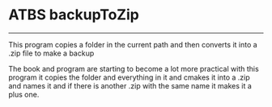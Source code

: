 # ATBS backupToZip
---

This program copies a folder in the current path and then converts it into a .zip file to make a backup

The book and program are starting to become a lot more practical with this program it copies the folder and everything in it and cmakes it into a .zip and names it and if there is another .zip with the same name it makes it a plus one.